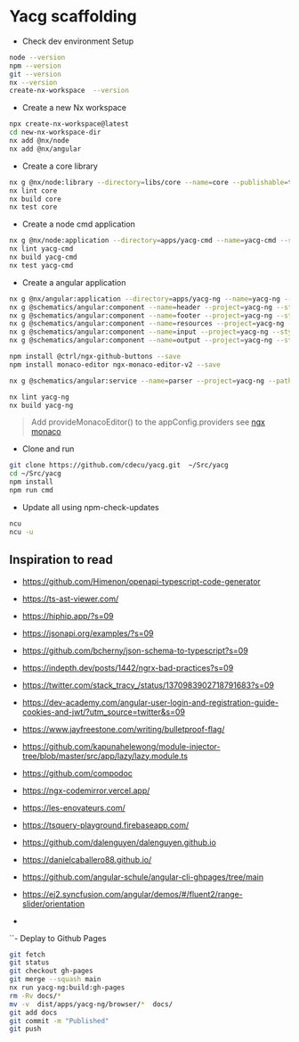# Yacg scaffolding
- Check dev environment Setup
```sh
node --version
npm --version
git --version
nx --version
create-nx-workspace  --version
```

- Create a new Nx workspace
```sh
npx create-nx-workspace@latest        
cd new-nx-workspace-dir
nx add @nx/node
nx add @nx/angular
```

- Create a core library
```sh
nx g @nx/node:library --directory=libs/core --name=core --publishable=true --importPath=@yacg/core --setParserOptionsProject=true --simpleModuleName=true --strict=true --no-interactive --dry-run
nx lint core
nx build core
nx test core
```

- Create a node cmd application
```sh
nx g @nx/node:application --directory=apps/yacg-cmd --name=yacg-cmd --setParserOptionsProject=true --swcJest=true --no-interactive --dry-run
nx lint yacg-cmd
nx build yacg-cmd
nx test yacg-cmd
```

- Create a angular application
```sh
nx g @nx/angular:application --directory=apps/yacg-ng --name=yacg-ng --routing=false --addTailwind=true --e2eTestRunner=none --minimal=true --setParserOptionsProject=true --skipTests=true --style=scss  --no-interactive --dry-run
nx g @schematics/angular:component --name=header --project=yacg-ng --style=scss --changeDetection=OnPush --displayBlock=true --path=apps/yacg-ng/src/components --prefix=yacg --selector=yacg-header --skipTests=true --type=  --no-interactive --dry-run
nx g @schematics/angular:component --name=footer --project=yacg-ng --style=scss --changeDetection=OnPush --displayBlock=true --path=apps/yacg-ng/src/components --prefix=yacg --selector=yacg-footer --skipTests=true --type=  --no-interactive --dry-run
nx g @schematics/angular:component --name=resources --project=yacg-ng --style=scss --changeDetection=OnPush --displayBlock=true --path=apps/yacg-ng/src/components --prefix=yacg --selector=yacg-resources --skipTests=true --type=  --no-interactive --dry-run
nx g @schematics/angular:component --name=input --project=yacg-ng --style=scss --changeDetection=OnPush --displayBlock=true --path=apps/yacg-ng/src/components --prefix=yacg --selector=yacg-input --skipTests=true --type=  --no-interactive --dry-run
nx g @schematics/angular:component --name=output --project=yacg-ng --style=scss --changeDetection=OnPush --displayBlock=true --path=apps/yacg-ng/src/components --prefix=yacg --selector=yacg-output --skipTests=true --type=  --no-interactive --dry-run

npm install @ctrl/ngx-github-buttons --save
npm install monaco-editor ngx-monaco-editor-v2 --save

nx g @schematics/angular:service --name=parser --project=yacg-ng --path=apps/yacg-ng/src/app --skipTests=true --no-interactive --dry-run

nx lint yacg-ng
nx build yacg-ng
```
> Add provideMonacoEditor() to the  appConfig.providers see [ngx monaco](https://javascript.plainenglish.io/integrate-ngx-monaco-editor-in-your-angular-18-project-31aeab5cc971)



- Clone and run
```sh
git clone https://github.com/cdecu/yacg.git  ~/Src/yacg
cd ~/Src/yacg
npm install
npm run cmd
```

- Update all using npm-check-updates
```bash
ncu 
ncu -u
```


## Inspiration to read
- https://github.com/Himenon/openapi-typescript-code-generator
- https://ts-ast-viewer.com/

- https://hiphip.app/?s=09
- https://jsonapi.org/examples/?s=09
- https://github.com/bcherny/json-schema-to-typescript?s=09
- https://indepth.dev/posts/1442/ngrx-bad-practices?s=09
- https://twitter.com/stack_tracy_/status/1370983902718791683?s=09
- https://dev-academy.com/angular-user-login-and-registration-guide-cookies-and-jwt/?utm_source=twitter&s=09
- https://www.jayfreestone.com/writing/bulletproof-flag/
- https://github.com/kapunahelewong/module-injector-tree/blob/master/src/app/lazy/lazy.module.ts

- https://github.com/compodoc
- https://ngx-codemirror.vercel.app/
- https://les-enovateurs.com/
- https://tsquery-playground.firebaseapp.com/

- https://github.com/dalenguyen/dalenguyen.github.io
- https://danielcaballero88.github.io/
- https://github.com/angular-schule/angular-cli-ghpages/tree/main
- https://ej2.syncfusion.com/angular/demos/#/fluent2/range-slider/orientation
-

``- Deplay to Github Pages
```bash
git fetch 
git status 
git checkout gh-pages
git merge --squash main
nx run yacg-ng:build:gh-pages
rm -Rv docs/*
mv -v  dist/apps/yacg-ng/browser/*  docs/
git add docs
git commit -m "Published"
git push 
```
